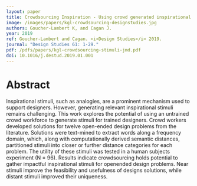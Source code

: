 ```yaml
---
layout: paper
title: Crowdsourcing Inspiration - Using crowd generated inspirational stimuli to support designer ideation
image: /images/papers/kgl-crowdsourcing-designstudies.jpg
authors: Goucher-Lambert K, and Cagan J.
year: 2019
ref: Goucher-Lambert and Cagan. <i>Design Studies</i> 2019.
journal: "Design Studies 61: 1-29."
pdf: /pdfs/papers/kgl-crowdsourcing-stimuli-jmd.pdf
doi: 10.1016/j.destud.2019.01.001 
---
```


# Abstract

Inspirational stimuli, such as analogies, are a prominent mechanism used to
support designers. However, generating relevant inspirational stimuli remains
challenging. This work explores the potential of using an untrained crowd
workforce to generate stimuli for trained designers. Crowd workers developed
solutions for twelve open-ended design problems from the literature. Solutions
were text-mined to extract words along a frequency domain, which, along with
computationally derived semantic distances, partitioned stimuli into closer or
further distance categories for each problem. The utility of these stimuli was
tested in a human subjects experiment (N = 96). Results indicate
crowdsourcing holds potential to gather impactful inspirational stimuli for openended
design problems. Near stimuli improve the feasibility and usefulness of
designs solutions, while distant stimuli improved their uniqueness.
